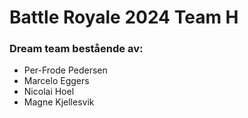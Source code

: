 # Battle Royale 2024 Team H

### Dream team bestående av:
- Per-Frode Pedersen
- Marcelo Eggers
- Nicolai Hoel
- Magne Kjellesvik
